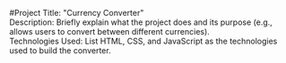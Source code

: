 #Project Title: "Currency Converter"<br>
Description: Briefly explain what the project does and its purpose (e.g., allows users to convert between different currencies).<br>
Technologies Used: List HTML, CSS, and JavaScript as the technologies used to build the converter.
